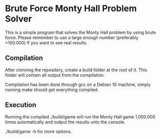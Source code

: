 # Brute Force Monty Hall Problem Solver

This is a simple program that solves the Monty Hall problem by using brute
force. Please remember to use a large enough number (preferably >100.000) if
you want to see real results.

## Compilation

After clonning the repository, create a build folder at the root of it. This folder will contain all output from the compilation.

Compilation has been done through gcc on a Debian 10 machine, simply running make should get everything compiled.

## Execution

Running the compiled ./build/game will run the Monty Hall game 1.000.000 times automatically and output the results unto the console.

./build/game -h for more options.

